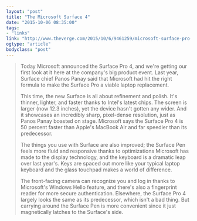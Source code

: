 ```yaml
---
layout: "post"
title: "The Microsoft Surface 4"
date: "2015-10-06 08:35:00"
tags: 
- "links"
link: "http://www.theverge.com/2015/10/6/9461259/microsoft-surface-pro-4-announced-hands-on-video-release-date"
ogtype: "article"
bodyclass: "post"
---
```


> Today Microsoft announced the Surface Pro 4, and we're getting our first look at it here at the company's big product event. Last year, Surface chief Panos Panay said that Microsoft had hit the right formula to make the Surface Pro a viable laptop replacement. 
> 
> This time, the new Surface is all about refinement and polish. It's thinner, lighter, and faster thanks to Intel's latest chips. The screen is larger (now 12.3 inches), yet the device hasn't gotten any wider. And it showcases an incredibly sharp, pixel-dense resolution, just as Panos Panay boasted on stage. Microsoft says the Surface Pro 4 is 50 percent faster than Apple's MacBook Air and far speedier than its predecessor.
> 
> The things you use with Surface are also improved; the Surface Pen feels more fluid and responsive thanks to optimizations Microsoft has made to the display technology, and the keyboard is a dramatic leap over last year's. Keys are spaced out more like your typical laptop keyboard and the glass touchpad makes a world of difference. 
> 
> The front-facing camera can recognize you and log in thanks to Microsoft's Windows Hello feature, and there's also a fingerprint reader for more secure authentication. Elsewhere, the Surface Pro 4 largely looks the same as its predecessor, which isn't a bad thing. But carrying around the Surface Pen is more convenient since it just magnetically latches to the Surface's side.